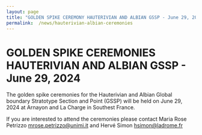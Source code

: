 ```yaml
---
layout: page
title: "GOLDEN SPIKE CEREMONY HAUTERIVIAN AND ALBIAN GSSP - June 29, 2024"
permalink:  /news/hauterivian-albian-ceremonies
---
```

# GOLDEN SPIKE CEREMONIES HAUTERIVIAN AND ALBIAN GSSP - June 29, 2024

The golden spike ceremonies for the Hauterivian and Albian Global boundary Stratotype Section and Point (GSSP) will be held on June 29, 2024 at Arnayon and La Charge in Southest France.

If you are interested to attend the ceremonies please contact Maria Rose Petrizzo <mrose.petrizzo@unimi.it> and Hervé Simon <hsimon@ladrome.fr>
